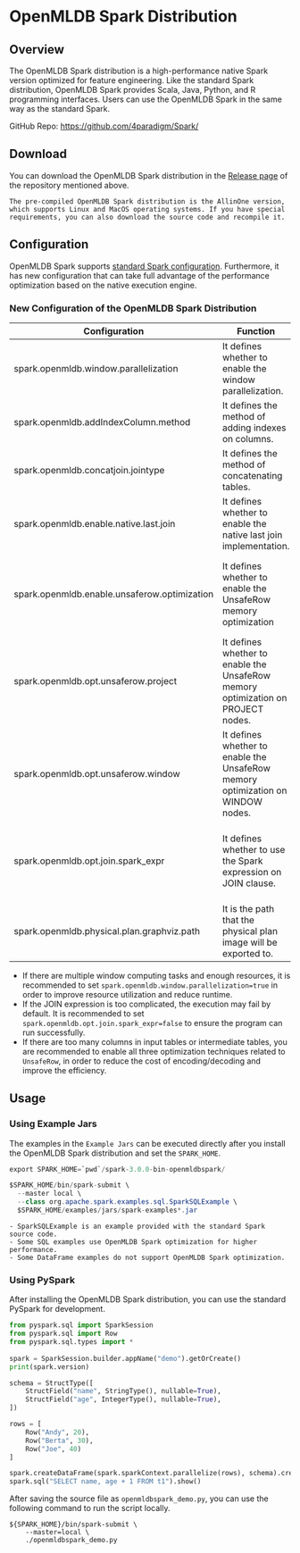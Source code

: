 # OpenMLDB Spark Distribution

## Overview

The OpenMLDB Spark distribution is a high-performance native Spark version optimized for feature engineering. Like the standard Spark distribution, OpenMLDB Spark provides Scala, Java, Python, and R programming interfaces. Users can use the OpenMLDB Spark in the same way as the standard Spark.

GitHub Repo: https://github.com/4paradigm/Spark/

## Download

You can download the OpenMLDB Spark distribution in the [Release page](https://github.com/4paradigm/Spark/releases) of the repository mentioned above.
```{note}
The pre-compiled OpenMLDB Spark distribution is the AllinOne version, which supports Linux and MacOS operating systems. If you have special requirements, you can also download the source code and recompile it.
```

## Configuration
OpenMLDB Spark supports [standard Spark configuration](https://spark.apache.org/docs/latest/configuration.html). Furthermore, it has new configuration that can take full advantage of the performance optimization based on the native execution engine.
### New Configuration of the OpenMLDB Spark Distribution

| Configuration                                          | Function                                                                        | Default Value             | Note                                                                                                                                                                  |
|----------------------------------------------|---------------------------------------------------------------------------------|---------------------------|-----------------------------------------------------------------------------------------------------------------------------------------------------------------------|
| spark.openmldb.window.parallelization        | It defines whether to enable the window parallelization.                        | false                     | Window parallelization can improve the efficiency when there is sufficient computing resource.                                                                        |
| spark.openmldb.addIndexColumn.method         | It defines the method of adding indexes on columns.                             | monotonicallyIncreasingId | Options are `zipWithUniqueId`, `zipWithIndex`, `monotonicallyIncreasingId`.                                                                                           |
| spark.openmldb.concatjoin.jointype           | It defines the method of concatenating tables.                                  | inner                     | Options are `inner`, `left`, `last`.                                                                                                                                  |
| spark.openmldb.enable.native.last.join       | It defines whether to enable the native last join implementation.               | true                      | When the value is `true`, it will have higher performance compared with the implementation based on `LEFT JOIN`.                                                      |
| spark.openmldb.enable.unsaferow.optimization | It defines whether to enable the UnsafeRow memory optimization                  | false                     | When the value is `true`, it will use the UnsafeRow format for encoding to improve the performance. However, there are known issues when expressions are complicated. |
| spark.openmldb.opt.unsaferow.project         | It defines whether to enable the UnsafeRow memory optimization on PROJECT nodes. | false                     | When the value is `true`, it will reduce the overhead of encoding and decoding on PROJECT nodes but there are known issues for complicated expressions.    |
| spark.openmldb.opt.unsaferow.window          | It defines whether to enable the UnsafeRow memory optimization on WINDOW nodes. | false                     | When the value is `true`, it will reduce the overhead of encoding and decoding on WINDOW nodes but there are known issues for complicated expressions.           |
| spark.openmldb.opt.join.spark_expr           | It defines whether to use the Spark expression on JOIN clause.                  | true                      | When the value is `true`, it will use the Spark expression when processing JOIN clause. There are known issues when expressions are complicated as well.              |
| spark.openmldb.physical.plan.graphviz.path   | It is the path that the physical plan image will be exported to.                | ""                        | Image files are not exported by default.                                                                                                                              |

* If there are multiple window computing tasks and enough resources, it is recommended to set `spark.openmldb.window.parallelization=true` in order to improve resource utilization and reduce runtime.
* If the JOIN expression is too complicated, the execution may fail by default. It is recommended to set `spark.openmldb.opt.join.spark_expr=false` to ensure the program can run successfully.
* If there are too many columns in input tables or intermediate tables, you are recommended to enable all three optimization techniques related to `UnsafeRow`, in order to reduce the cost of encoding/decoding and improve the efficiency.

## Usage

### Using Example Jars

The examples in the `Example Jars` can be executed directly after you install the OpenMLDB Spark distribution and set the `SPARK_HOME`.

```java
export SPARK_HOME=`pwd`/spark-3.0.0-bin-openmldbspark/

$SPARK_HOME/bin/spark-submit \
  --master local \
  --class org.apache.spark.examples.sql.SparkSQLExample \
  $SPARK_HOME/examples/jars/spark-examples*.jar
```

```{note}
- SparkSQLExample is an example provided with the standard Spark source code. 
- Some SQL examples use OpenMLDB Spark optimization for higher performance. 
- Some DataFrame examples do not support OpenMLDB Spark optimization.
```
### Using PySpark

After installing the OpenMLDB Spark distribution, you can use the standard PySpark for development.

```python
from pyspark.sql import SparkSession
from pyspark.sql import Row
from pyspark.sql.types import *
 
spark = SparkSession.builder.appName("demo").getOrCreate()
print(spark.version)

schema = StructType([
    StructField("name", StringType(), nullable=True),
    StructField("age", IntegerType(), nullable=True),
])

rows = [
    Row("Andy", 20),
    Row("Berta", 30),
    Row("Joe", 40)
]

spark.createDataFrame(spark.sparkContext.parallelize(rows), schema).createOrReplaceTempView("t1")
spark.sql("SELECT name, age + 1 FROM t1").show()

```

After saving the source file as `openmldbspark_demo.py`, you can use the following command to run the script locally.

```
${SPARK_HOME}/bin/spark-submit \
    --master=local \
    ./openmldbspark_demo.py
```

